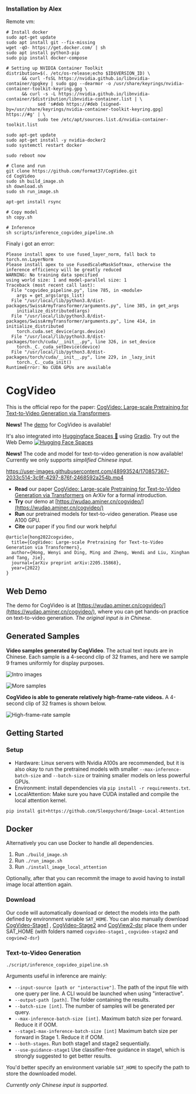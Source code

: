### Installation by Alex
Remote vm:
```
# Install docker
sudo apt-get update
sudo apt install git --fix-missing
wget -qO- https://get.docker.com/ | sh
sudo apt install python3-pip
sudo pip install docker-compose

# Setting up NVIDIA Container Toolkit
distribution=$(. /etc/os-release;echo $ID$VERSION_ID) \
      && curl -fsSL https://nvidia.github.io/libnvidia-container/gpgkey | sudo gpg --dearmor -o /usr/share/keyrings/nvidia-container-toolkit-keyring.gpg \
      && curl -s -L https://nvidia.github.io/libnvidia-container/$distribution/libnvidia-container.list | \
            sed 's#deb https://#deb [signed-by=/usr/share/keyrings/nvidia-container-toolkit-keyring.gpg] https://#g' | \
            sudo tee /etc/apt/sources.list.d/nvidia-container-toolkit.list
            
sudo apt-get update
sudo apt-get install -y nvidia-docker2
sudo systemctl restart docker

sudo reboot now

# Clone and run
git clone https://github.com/format37/CogVideo.git
cd CogVideo
sudo sh build_image.sh
sh download.sh
sudo sh run_image.sh

apt-get install rsync

# Copy model
sh copy.sh

# Inference
sh scripts/inference_cogvideo_pipeline.sh
```
Finaly i got an error:
```
Please install apex to use fused_layer_norm, fall back to torch.nn.LayerNorm
Please install apex to use FusedScaleMaskSoftmax, otherwise the inference efficiency will be greatly reduced
WARNING: No training data specified
using world size: 1 and model-parallel size: 1 
Traceback (most recent call last):
  File "cogvideo_pipeline.py", line 785, in <module>
    args = get_args(args_list)
  File "/usr/local/lib/python3.8/dist-packages/SwissArmyTransformer/arguments.py", line 385, in get_args
    initialize_distributed(args)
  File "/usr/local/lib/python3.8/dist-packages/SwissArmyTransformer/arguments.py", line 414, in initialize_distributed
    torch.cuda.set_device(args.device)
  File "/usr/local/lib/python3.8/dist-packages/torch/cuda/__init__.py", line 326, in set_device
    torch._C._cuda_setDevice(device)
  File "/usr/local/lib/python3.8/dist-packages/torch/cuda/__init__.py", line 229, in _lazy_init
    torch._C._cuda_init()
RuntimeError: No CUDA GPUs are available
```
# CogVideo

This is the official repo for the paper: [CogVideo: Large-scale Pretraining for Text-to-Video Generation via Transformers](http://arxiv.org/abs/2205.15868).


**News!** The [demo](https://wudao.aminer.cn/cogvideo/) for CogVideo is available! 

It's also integrated into [Huggingface Spaces 🤗](https://huggingface.co/spaces) using [Gradio](https://github.com/gradio-app/gradio). Try out the Web Demo [![Hugging Face Spaces](https://img.shields.io/badge/%F0%9F%A4%97%20Hugging%20Face-Spaces-blue)](https://huggingface.co/spaces/THUDM/CogVideo)


**News!** The code and model for text-to-video generation is now available! Currently we only supports *simplified Chinese input*. 

https://user-images.githubusercontent.com/48993524/170857367-2033c514-3c9f-4297-876f-2468592a254b.mp4

* **Read** our paper [CogVideo: Large-scale Pretraining for Text-to-Video Generation via Transformers](https://arxiv.org/abs/2205.15868) on ArXiv for a formal introduction. 
* **Try** our demo at [https://wudao.aminer.cn/cogvideo/](https://wudao.aminer.cn/cogvideo/)
* **Run** our pretrained models for text-to-video generation. Please use A100 GPU.
* **Cite** our paper if you find our work helpful

```
@article{hong2022cogvideo,
  title={CogVideo: Large-scale Pretraining for Text-to-Video Generation via Transformers},
  author={Hong, Wenyi and Ding, Ming and Zheng, Wendi and Liu, Xinghan and Tang, Jie},
  journal={arXiv preprint arXiv:2205.15868},
  year={2022}
}
```

## Web Demo

The demo for CogVideo is at [https://wudao.aminer.cn/cogvideo/](https://wudao.aminer.cn/cogvideo/), where you can get hands-on practice on text-to-video generation. *The original input is in Chinese.*


## Generated Samples

**Video samples generated by CogVideo**. The actual text inputs are in Chinese. Each sample is a 4-second clip of 32 frames, and here we sample 9 frames uniformly for display purposes.

![Intro images](assets/intro-image.png)

![More samples](assets/appendix-moresamples.png)



**CogVideo is able to generate relatively high-frame-rate videos.**
A 4-second clip of 32 frames is shown below. 

![High-frame-rate sample](assets/appendix-sample-highframerate.png)

## Getting Started

### Setup

* Hardware: Linux servers with Nvidia A100s are recommended, but it is also okay to run the pretrained models with smaller `--max-inference-batch-size` and `--batch-size` or training smaller models on less powerful GPUs.
* Environment: install dependencies via `pip install -r requirements.txt`. 
* LocalAttention: Make sure you have CUDA installed and compile the local attention kernel.

```shell
pip install git+https://github.com/Sleepychord/Image-Local-Attention
```

## Docker
Alternatively you can use Docker to handle all dependencies.

1. Run ```./build_image.sh```
2. Run ```./run_image.sh```
3. Run ```./install_image_local_attention```

Optionally, after that you can recommit the image to avoid having to install image local attention again.


### Download

Our code will automatically download or detect the models into the path defined by environment variable `SAT_HOME`. You can also manually download [CogVideo-Stage1](https://lfs.aminer.cn/misc/cogvideo/cogvideo-stage1.zip) , [CogVideo-Stage2](https://lfs.aminer.cn/misc/cogvideo/cogvideo-stage2.zip) and [CogView2-dsr](https://model.baai.ac.cn/model-detail/100041) place them under SAT_HOME (with folders named `cogvideo-stage1` , `cogvideo-stage2` and `cogview2-dsr`)

### Text-to-Video Generation

```
./script/inference_cogvideo_pipeline.sh
```

Arguments useful in inference are mainly:

* `--input-source [path or "interactive"]`. The path of the input file with one query per line. A CLI would be launched when using "interactive".
* `--output-path [path]`. The folder containing the results.
* `--batch-size [int]`. The number of samples will be generated per query.
* `--max-inference-batch-size [int]`. Maximum batch size per forward. Reduce it if OOM. 
* `--stage1-max-inference-batch-size [int]` Maximum batch size per forward in Stage 1. Reduce it if OOM. 
* `--both-stages`. Run both stage1 and stage2 sequentially. 
* `--use-guidance-stage1` Use classifier-free guidance in stage1, which is strongly suggested to get better results. 

You'd better specify an environment variable `SAT_HOME` to specify the path to store the downloaded model.

*Currently only Chinese input is supported.*
